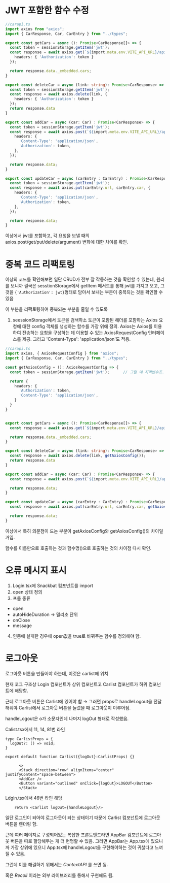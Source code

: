 # JWT 포함한 함수 수정
```ts
//carapi.ts
import axios from "axios";
import { CarResponse, Car, CarEntry } from "../types";

export const getCars = async (): Promise<CarResponse[]> => {
  const token = sessionStorage.getItem('jwt');
  const response = await axios.get(`${import.meta.env.VITE_API_URL}/api/cars`, {
    headers: { 'Authorization': token }
  });

  return response.data._embedded.cars;
}

export const deleteCar = async (link: string): Promise<CarResponse> => {
  const token = sessionStorage.getItem('jwt');
  const response = await axios.delete(link, {
    headers: { 'Authorization': token }
  });
  return response.data
}

export const addCar = async (car: Car) : Promise<CarResponse> => {
  const token = sessionStorage.getItem('jwt');
  const response = await axios.post(`${import.meta.env.VITE_API_URL}/api/cars`, car, {
    headers: {
      'Content-Type': 'application/json',
      'Authorization': token,
    },
  });

  return response.data;
}

export const updateCar = async (carEntry : CarEntry) : Promise<CarResponse> => {
  const token = sessionStorage.getItem('jwt');
  const response = await axios.put(carEntry.url, carEntry.car, {
    headers: {
      'Content-Type': 'application/json',
      'Authorization': token,
    },
  });

  return response.data;
}
```
이상에서 jwt를 포함하고, 각 요청을 보낼 때의 axios.post/get/put/delete(argument) 변화에 대한 차이를 확인.

# 중복 코드 리팩토링

이상의 코드를 확인해보면 일단 CRUD가 전부 잘 작동하는 것을 확인할 수 있는데, 원리를 보니까 결국은 sesstionStorage에서 getItem 메서드를 통해 jwt를 가지고 오고, 그것을 `{'Authorization': jwt}`형태로 담아서 보내는 부분이 중복되는 것을 확인할 수 있음

이 부분을 리팩토링하여 중복되는 부분을 줄일 수 있도록

1.  seessionStorage에서 토큰을 검색하소 토큰이 포함된 헤더를 포함하는 Axios 요청에 대한 config 객체를 생성하는 함수를 가장 위에 정의. Axios는 Axios를 이용하여 전송하는 요청을 구성하는 데 이용할 수 있는 AxiosRequestConfig 인터페이스를 제공. 그리고 'Content-Type': 'application/json'도 적용.
```ts
//carapi.ts
import axios, { AxiosRequestConfig } from "axios";
import { CarResponse, Car, CarEntry } from "../types";

const getAxiosConfig = (): AxiosRequestConfig => {
  const token = sessionStorage.getItem('jwt');      // 그럼 얘 지역변수죠.

  return {
    headers: {
      'Authorization': token,
      'Content-Type': 'application/json',
    }
  }
}


export const getCars = async (): Promise<CarResponse[]> => {
  const response = await axios.get(`${import.meta.env.VITE_API_URL}/api/cars`, getAxiosConfig());

  return response.data._embedded.cars;
}

export const deleteCar = async (link: string): Promise<CarResponse> => {
  const response = await axios.delete(link, getAxiosConfig());
  return response.data
}

export const addCar = async (car: Car) : Promise<CarResponse> => {
  const response = await axios.post(`${import.meta.env.VITE_API_URL}/api/cars`, car, getAxiosConfig());

  return response.data;
}

export const updateCar = async (carEntry : CarEntry) : Promise<CarResponse> => {
  const response = await axios.put(carEntry.url, carEntry.car, getAxiosConfig());

  return response.data;
}
```
이상에서 특히 의문점이 드는 부분이 getAxiosConfig와 getAxiosConfig()의 차이일 거임.

함수를 이름만으로 호출하는 것과 함수명()으로 호출하는 것의 차이점 다시 확인.

# 오류 메시지 표시
1. Login.tsx에 Snackbat 컴포넌트를 import
2. open 상태 정의
3. 프롭 종류
  - open
  - autoHideDuration → 밀리초 단위
  - onClose
  - message
4. 인증에 실패한 경우에 open값을 true로 바꿔주는 함수를 정의해야 함.

# 로그아웃
로그아웃 버튼을 만들어야 하는데, 이것은 carlist에 위치

현재 코그 구조상
Login 컴포넌트가 상위 컴포넌트고 Carlist 컴포넌트가 하위 컴포넌트에 해당함. 

근데 로그아웃 버튼은 Carlist에 있어야 함 → 그러면 props로 handleLogout을 전달해줘야 Carlist에서 로그아웃 버튼을 눌렀을 때 로그아웃이 이루어짐.

handleLogout은 o가 소문자인데 나머지 logOut 형태로 작성했음.

Calist.tsx에서 11, 14, 81번 라인
```tsx
type CarlistProps = {
  logOut?: () => void;
}

export default function Carlist({logOut}:CarlistProps) {}

      <>
      <Stack direction="row" alignItems="center" justifyContent="space-between">
      <AddCar />
      <Button variant="outlined" onClick={logOut}>LOGOUT</Button>
      </Stack>
```
Ldgin.tsx에서 46번 라인 해당
```tsx
    return <Carlist logOut={handleLogout}/>
```
일단 로그인이 되어야 로그아웃이 되는 상태이기 때문에 Carlist 컴포넌트에 로그아웃 버튼을 렌더링 함.

근데 여러 페이지로 구성되어있는 복잡한 프론트엔드라면 AppBar 컴포넌트에 로그아웃 버튼을 따로 할당해두는 게 더 현명할 수 있음. 그러면 AppBar는 App.tsx에 있으니까 가장 상위에 있으니 App.tsx에 handleLogout을 구현해야하는 것이 귀찮다고 느껴질 수 있음.

그런데 이를 해결하기 위해서는 _ContextAPI_ 를 쓰면 됨.

혹은 _Recoil_ 이라는 외부 라이브러리를 통해서 구현해도 됨. 